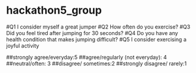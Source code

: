 # hackathon5_group


#Q1	I consider myself a great jumper
#Q2	How often do you exercise?
#Q3	Did you feel tired after jumping for 30 seconds?
#Q4	Do you have any health condition that makes jumping difficult?
#Q5	I consider exercising a joyful activity


##strongly agree/everyday:5
##agree/regularly (not everyday): 4
##neutral/often: 3
##disagree/ sometimes:2
##strongly disagree/ rarely:1



